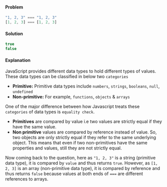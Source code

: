 #### Problem

```js
"1, 2, 3" === "1, 2, 3"
[1, 2, 3] === [1, 2, 3]
```

#### Solution
```js
true
false
```

#### Explanation
JavaScript provides different data types to hold different types of values. These data types can be classified in below two `categories`
- <b>Primitive:</b> Primitive data types include `numbers`, `strings`, `booleans`, `null`, `undefined`
- <b>Non-primitive:</b> For example, `functions`, `objects` & `arrays`

One of the major difference between how Javascript treats these `categories` of data types is `equality check`.
- <b>Primitives</b> are compared by value i.e two values are strictly equal if they have the same value. 
- <b>Non primitive</b> values are compared by reference instead of value. So, two objects are only strictly equal if they refer to the same underlying object. This means that even if two non-primitives have the same properties and values, still they are not strictly equal.

Now coming back to the question, here as `"1, 2, 3"` is a string (primitive data type), it is compared by `value` and thus returns `true`. However, as `[1, 2, 3]` is an array (non-primitive data type), it is compared by reference and thus returns `false` because values at both ends of `===` are different references to arrays.
